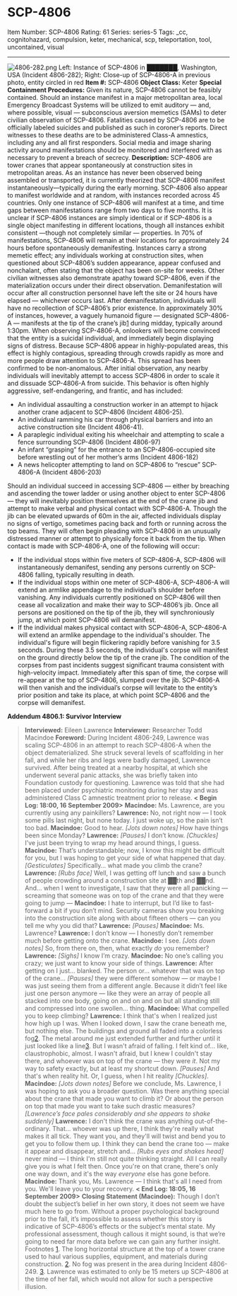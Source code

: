 # SCP-4806
Item Number: SCP-4806
Rating: 61
Series: series-5
Tags: _cc, cognitohazard, compulsion, keter, mechanical, scp, teleportation, tool, uncontained, visual

---

![4806-282.png](https://scp-wiki.wdfiles.com/local--files/scp-4806/4806-282.png)
Left: Instance of SCP-4806 in ███████, Washington, USA (Incident 4806-282); Right: Close-up of SCP-4806-A in previous photo, entity circled in red
**Item #:** SCP-4806
**Object Class:** Keter
**Special Containment Procedures:** Given its nature, SCP-4806 cannot be feasibly contained. Should an instance manifest in a major metropolitan area, local Emergency Broadcast Systems will be utilized to emit auditory — and, where possible, visual — subconscious aversion memetics (SAMs) to deter civilian observation of SCP-4806. Fatalities caused by SCP-4806 are to be officially labeled suicides and published as such in coroner’s reports. Direct witnesses to these deaths are to be administered Class-A amnestics, including any and all first responders. Social media and image sharing activity around manifestations should be monitored and interfered with as necessary to prevent a breach of secrecy.
**Description:** SCP-4806 are tower cranes that appear spontaneously at construction sites in metropolitan areas. As an instance has never been observed being assembled or transported, it is currently theorized that SCP-4806 manifest instantaneously—typically during the early morning. SCP-4806 also appear to manifest worldwide and at random, with instances recorded across 45 countries. Only one instance of SCP-4806 will manifest at a time, and time gaps between manifestations range from two days to five months. It is unclear if SCP-4806 instances are simply identical or if SCP-4806 is a single object manifesting in different locations, though all instances exhibit consistent —though not completely similar — properties.
In 70% of manifestations, SCP-4806 will remain at their locations for approximately 24 hours before spontaneously demanifesting. Instances carry a strong memetic effect; any individuals working at construction sites, when questioned about SCP-4806’s sudden appearance, appear confused and nonchalant, often stating that the object has been on-site for weeks. Other civilian witnesses also demonstrate apathy toward SCP-4806, even if the materialization occurs under their direct observation. Demanifestation will occur after all construction personnel have left the site or 24 hours have elapsed — whichever occurs last. After demanifestation, individuals will have no recollection of SCP-4806’s prior existence.
In approximately 30% of instances, however, a vaguely humanoid figure — designated SCP-4806-A — manifests at the tip of the crane’s jib[1](javascript:;) during midday, typically around 1:30pm. When observing SCP-4806-A, onlookers will become convinced that the entity is a suicidal individual, and immediately begin displaying signs of distress. Because SCP-4806 appear in highly-populated areas, this effect is highly contagious, spreading through crowds rapidly as more and more people draw attention to SCP-4806-A. This spread has been confirmed to be non-anomalous.
After initial observation, any nearby individuals will inevitably attempt to access SCP-4806 in order to scale it and dissuade SCP-4806-A from suicide. This behavior is often highly aggressive, self-endangering, and frantic, and has included:
  * An individual assaulting a construction worker in an attempt to hijack another crane adjacent to SCP-4806 (Incident 4806-25).
  * An individual ramming his car through physical barriers and into an active construction site (Incident 4806-41).
  * A paraplegic individual exiting his wheelchair and attempting to scale a fence surrounding SCP-4806 (Incident 4806-97)
  * An infant “grasping” for the entrance to an SCP-4806-occupied site before wrestling out of her mother’s arms (Incident 4806-182)
  * A news helicopter attempting to land on SCP-4806 to “rescue” SCP-4806-A (Incident 4806-203)

Should an individual succeed in accessing SCP-4806 — either by breaching and ascending the tower ladder or using another object to enter SCP-4806 — they will inevitably position themselves at the end of the crane jib and attempt to make verbal and physical contact with SCP-4806-A. Though the jib can be elevated upwards of 60m in the air, affected individuals display no signs of vertigo, sometimes pacing back and forth or running across the top beams. They will often begin pleading with SCP-4806 in an unusually distressed manner or attempt to physically force it back from the tip.
When contact is made with SCP-4806-A, one of the following will occur:
  * If the individual stops within five meters of SCP-4806-A, SCP-4806 will instantaneously demanifest, sending any persons currently on SCP-4806 falling, typically resulting in death.
  * If the individual stops within one meter of SCP-4806-A, SCP-4806-A will extend an armlike appendage to the individual’s shoulder before vanishing. Any individuals currently positioned on SCP-4806 will then cease all vocalization and make their way to SCP-4806’s jib. Once all persons are positioned on the tip of the jib, they will synchroniously jump, at which point SCP-4806 will demanifest.
  * If the individual makes physical contact with SCP-4806-A, SCP-4806-A will extend an armlike appendage to the individual's shoulder. The individual's figure will begin flickering rapidly before vanishing for 3.5 seconds. During these 3.5 seconds, the individual's corpse will manifest on the ground directly below the tip of the crane jib. The condition of the corpses from past incidents suggest significant trauma consistent with high-velocity impact. Immediately after this span of time, the corpse will re-appear at the top of SCP-4806, slumped over the jib. SCP-4806-A will then vanish and the individual’s corpse will levitate to the entity’s prior position and take its place, at which point SCP-4806 and the corpse will demanifest.

**Addendum 4806.1: Survivor Interview**
> **Interviewed:** Eileen Lawrence
> **Interviewer:** Researcher Todd Macindoe
> **Foreword:** During Incident 4806-249, Lawrence was scaling SCP-4806 in an attempt to reach SCP-4806-A when the object dematerialized. She struck several levels of scaffolding in her fall, and while her ribs and legs were badly damaged, Lawrence survived. After being treated at a nearby hospital, at which she underwent several panic attacks, she was briefly taken into Foundation custody for questioning. Lawrence was told that she had been placed under psychiatric monitoring during her stay and was administered Class C amnestic treatment prior to release.
> **< Begin Log: 18:00, 16 September 2009>**
> **Macindoe:** Ms. Lawrence, are you currently using any painkillers?
> **Lawrence:** No, not right now — I took some pills last night, but none today. I just woke up, so the pain isn’t too bad.
> **Macindoe:** Good to hear. _[Jots down notes]_ How have things been since Monday?
> **Lawrence:** _[Pauses]_ I don’t know. _[Chuckles]_ I’ve just been trying to wrap my head around things, I guess.
> **Macindoe:** That’s understandable; now, I know this might be difficult for you, but I was hoping to get your side of what happened that day. _[Gesticulates]_ Specifically… what made you climb the crane?
> **Lawrence:** _[Rubs face]_ Well, I was getting off lunch and saw a bunch of people crowding around a construction site at ██th and ██nd. And… when I went to investigate, I saw that they were all panicking — screaming that someone was on top of the crane and that they were going to jump —
> **Macindoe:** I hate to interrupt, but I’d like to fast-forward a bit if you don’t mind. Security cameras show you breaking into the construction site along with about fifteen others — can you tell me why you did that?
> **Lawrence:** _[Pauses]_
> **Macindoe:** Ms. Lawrence?
> **Lawrence:** I don’t know — I honestly don’t remember much before getting onto the crane.
> **Macindoe:** I see. _[Jots down notes]_ So, from there on, then, what exactly _do_ you remember?
> **Lawrence:** _[Sighs]_ I know I’m crazy.
> **Macindoe:** No one’s calling you crazy; we just want to know your side of things.
> **Lawrence:** After getting on I just… blanked. The person or… whatever that was on top of the crane… _[Pauses]_ they were different somehow — or maybe I was just seeing them from a different angle. Because it didn’t feel like just one person anymore — like they were an array of people all stacked into one body, going on and on and on but all standing still and compressed into one swollen… thing.
> **Macindoe:** What compelled you to keep climbing?
> **Lawrence:** I think that's when I realized just how high up I was. When I looked down, I saw the crane beneath me, but nothing else. The buildings and ground all faded into a colorless fog[2](javascript:;). The metal around me just extended further and further until it just looked like a line[3](javascript:;). But I wasn't afraid of falling. I felt kind of… like, claustrophobic, almost. I wasn't afraid, but I knew I couldn't stay there, and whoever was on top of the crane — they were _it_. Not my way to safety exactly, but at least my shortcut down. _[Pauses]_ And that's when reality hit. Or, I guess, when I hit reality _[Chuckles]_.
> **Macindoe:** _[Jots down notes]_ Before we conclude, Ms. Lawrence, I was hoping to ask you a broader question. Was there anything special about the crane that made you want to climb it? Or about the person on top that made you want to take such drastic measures?
> _[Lawrence’s face pales considerably and she appears to shake suddenly]_
> **Lawrence:** I don't think the crane was anything out-of-the-ordinary. That… whoever was up there, I think they're really what makes it all tick. They want you, and they'll will twist and bend you to get you to follow them up. I think they can bend the crane too — make it appear and disappear, stretch and… _[Rubs eyes and shakes head]_ never mind — I think I'm still not quite thinking straight. All I can really give you is what I felt then. Once you're on that crane, there's only one way down, and it's the way _everyone_ else has gone before.
> **Macindoe:** Thank you, Ms. Lawrence — I think that's all I need from you. We'll leave you to your recovery.
> **< End Log: 18:05, 16 September 2009>**
> **Closing Statement (Macindoe):** Though I don’t doubt the subject’s belief in her own story, it does not seem we have much here to go from. Without a proper psychological background prior to the fall, it’s impossible to assess whether this story is indicative of SCP-4806’s effects or the subject’s mental state. My professional assessment, though callous it might sound, is that we’re going to need far more data before we can gain any further insight.
Footnotes
[1](javascript:;). The long horizontal structure at the top of a tower crane used to haul various supplies, equipment, and materials during construction.
[2](javascript:;). No fog was present in the area during Incident 4806-249.
[3](javascript:;). Lawrence was estimated to only be 15 meters up SCP-4806 at the time of her fall, which would not allow for such a perspective illusion.